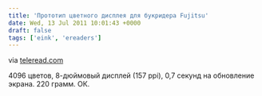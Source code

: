 ```yaml
---
title: 'Прототип цветного дисплея для букридера Fujitsu'
date: Wed, 13 Jul 2011 10:01:43 +0000
draft: false
tags: ['eink', 'ereaders']
---
```


via [teleread.com](http://www.teleread.com/paul-biba/fujitsu-shows-prototype-color-e-paper-ereader/)

4096 цветов, 8-дюймовый дисплей (157 ppi), 0,7 секунд на обновление экрана. 220 грамм. ОК.